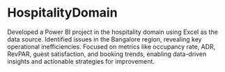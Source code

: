 # HospitalityDomain
Developed a Power BI project in the hospitality domain using Excel as the data source. Identified issues in the Bangalore region, revealing key operational inefficiencies. Focused on metrics like occupancy rate, ADR, RevPAR, guest satisfaction, and booking trends, enabling data-driven insights and actionable strategies for improvement.
